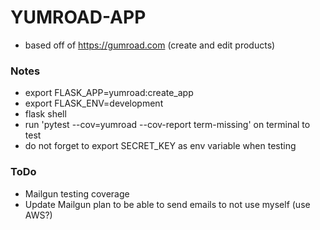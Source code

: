 # YUMROAD-APP
- based off of https://gumroad.com (create and edit products)

### Notes
- export FLASK_APP=yumroad:create_app
- export FLASK_ENV=development
- flask shell
- run 'pytest --cov=yumroad --cov-report term-missing' on terminal to test
- do not forget to export SECRET_KEY as env variable when testing

### ToDo
- Mailgun testing coverage
- Update Mailgun plan to be able to send emails to not use myself (use AWS?)